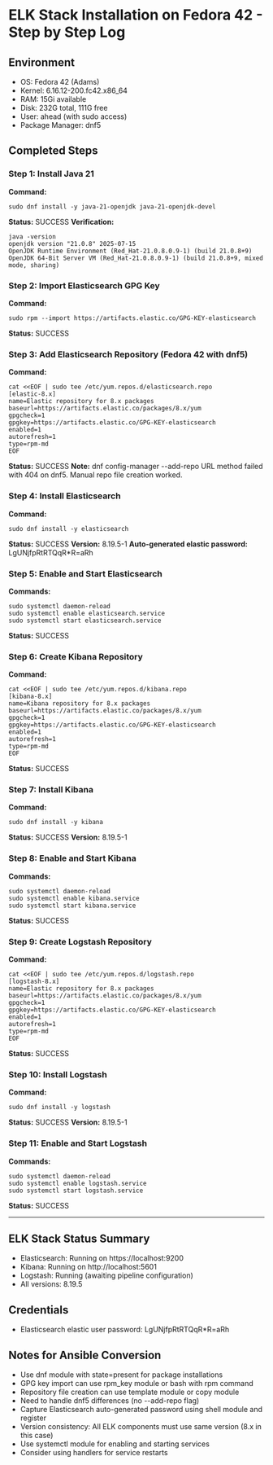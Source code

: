 # ELK Stack Installation on Fedora 42 - Step by Step Log

## Environment
- OS: Fedora 42 (Adams)
- Kernel: 6.16.12-200.fc42.x86_64
- RAM: 15Gi available
- Disk: 232G total, 111G free
- User: ahead (with sudo access)
- Package Manager: dnf5

## Completed Steps

### Step 1: Install Java 21
**Command:**
```
sudo dnf install -y java-21-openjdk java-21-openjdk-devel
```
**Status:** SUCCESS
**Verification:**
```
java -version
openjdk version "21.0.8" 2025-07-15
OpenJDK Runtime Environment (Red_Hat-21.0.8.0.9-1) (build 21.0.8+9)
OpenJDK 64-Bit Server VM (Red_Hat-21.0.8.0.9-1) (build 21.0.8+9, mixed mode, sharing)
```

### Step 2: Import Elasticsearch GPG Key
**Command:**
```
sudo rpm --import https://artifacts.elastic.co/GPG-KEY-elasticsearch
```
**Status:** SUCCESS

### Step 3: Add Elasticsearch Repository (Fedora 42 with dnf5)
**Command:**
```
cat <<EOF | sudo tee /etc/yum.repos.d/elasticsearch.repo
[elastic-8.x]
name=Elastic repository for 8.x packages
baseurl=https://artifacts.elastic.co/packages/8.x/yum
gpgcheck=1
gpgkey=https://artifacts.elastic.co/GPG-KEY-elasticsearch
enabled=1
autorefresh=1
type=rpm-md
EOF
```
**Status:** SUCCESS
**Note:** dnf config-manager --add-repo URL method failed with 404 on dnf5. Manual repo file creation worked.

### Step 4: Install Elasticsearch
**Command:**
```
sudo dnf install -y elasticsearch
```
**Status:** SUCCESS
**Version:** 8.19.5-1
**Auto-generated elastic password:** LgUNjfpRtRTQqR*R=aRh

### Step 5: Enable and Start Elasticsearch
**Commands:**
```
sudo systemctl daemon-reload
sudo systemctl enable elasticsearch.service
sudo systemctl start elasticsearch.service
```
**Status:** SUCCESS

### Step 6: Create Kibana Repository
**Command:**
```
cat <<EOF | sudo tee /etc/yum.repos.d/kibana.repo
[kibana-8.x]
name=Kibana repository for 8.x packages
baseurl=https://artifacts.elastic.co/packages/8.x/yum
gpgcheck=1
gpgkey=https://artifacts.elastic.co/GPG-KEY-elasticsearch
enabled=1
autorefresh=1
type=rpm-md
EOF
```
**Status:** SUCCESS

### Step 7: Install Kibana
**Command:**
```
sudo dnf install -y kibana
```
**Status:** SUCCESS
**Version:** 8.19.5-1

### Step 8: Enable and Start Kibana
**Commands:**
```
sudo systemctl daemon-reload
sudo systemctl enable kibana.service
sudo systemctl start kibana.service
```
**Status:** SUCCESS

### Step 9: Create Logstash Repository
**Command:**
```
cat <<EOF | sudo tee /etc/yum.repos.d/logstash.repo
[logstash-8.x]
name=Elastic repository for 8.x packages
baseurl=https://artifacts.elastic.co/packages/8.x/yum
gpgcheck=1
gpgkey=https://artifacts.elastic.co/GPG-KEY-elasticsearch
enabled=1
autorefresh=1
type=rpm-md
EOF
```
**Status:** SUCCESS

### Step 10: Install Logstash
**Command:**
```
sudo dnf install -y logstash
```
**Status:** SUCCESS
**Version:** 8.19.5-1

### Step 11: Enable and Start Logstash
**Commands:**
```
sudo systemctl daemon-reload
sudo systemctl enable logstash.service
sudo systemctl start logstash.service
```
**Status:** SUCCESS

---

## ELK Stack Status Summary
- Elasticsearch: Running on https://localhost:9200
- Kibana: Running on http://localhost:5601
- Logstash: Running (awaiting pipeline configuration)
- All versions: 8.19.5

## Credentials
- Elasticsearch elastic user password: LgUNjfpRtRTQqR*R=aRh

## Notes for Ansible Conversion
- Use dnf module with state=present for package installations
- GPG key import can use rpm_key module or bash with rpm command
- Repository file creation can use template module or copy module
- Need to handle dnf5 differences (no --add-repo flag)
- Capture Elasticsearch auto-generated password using shell module and register
- Version consistency: All ELK components must use same version (8.x in this case)
- Use systemctl module for enabling and starting services
- Consider using handlers for service restarts

